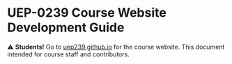 # UEP-0239 Course Website Development Guide

:warning: **Students!** Go to [uep239.github.io](https://uep239.github.io/) for the course website. This document intended for course staff and contributors.
